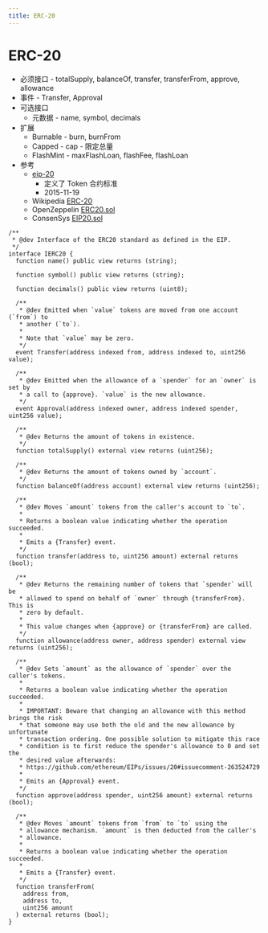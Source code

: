 ```yaml
---
title: ERC-20
---
```


# ERC-20

- 必须接口 - totalSupply, balanceOf, transfer, transferFrom, approve, allowance
- 事件 - Transfer, Approval
- 可选接口
  - 元数据 - name, symbol, decimals
- 扩展
  - Burnable - burn, burnFrom
  - Capped - cap - 限定总量
  - FlashMint - maxFlashLoan, flashFee, flashLoan
- 参考
  - [eip-20](https://eips.ethereum.org/EIPS/eip-20)
    - 定义了 Token 合约标准
    - 2015-11-19
  - Wikipedia [ERC-20](https://en.wikipedia.org/wiki/Ethereum#ERC-20_tokens)
  - OpenZeppelin [ERC20.sol](https://github.com/OpenZeppelin/openzeppelin-contracts/blob/07b1b472c0ac3e50963c8d52cd2dac6e7e05260c/contracts/token/ERC20/ERC20.sol)
  - ConsenSys [EIP20.sol](https://github.com/ConsenSys/Tokens/blob/bbfa5b3544f19b2464efb05fa3179db4543816f1/contracts/eip20/EIP20.sol)

```solidity
/**
 * @dev Interface of the ERC20 standard as defined in the EIP.
 */
interface IERC20 {
  function name() public view returns (string);

  function symbol() public view returns (string);

  function decimals() public view returns (uint8);

  /**
   * @dev Emitted when `value` tokens are moved from one account (`from`) to
   * another (`to`).
   *
   * Note that `value` may be zero.
   */
  event Transfer(address indexed from, address indexed to, uint256 value);

  /**
   * @dev Emitted when the allowance of a `spender` for an `owner` is set by
   * a call to {approve}. `value` is the new allowance.
   */
  event Approval(address indexed owner, address indexed spender, uint256 value);

  /**
   * @dev Returns the amount of tokens in existence.
   */
  function totalSupply() external view returns (uint256);

  /**
   * @dev Returns the amount of tokens owned by `account`.
   */
  function balanceOf(address account) external view returns (uint256);

  /**
   * @dev Moves `amount` tokens from the caller's account to `to`.
   *
   * Returns a boolean value indicating whether the operation succeeded.
   *
   * Emits a {Transfer} event.
   */
  function transfer(address to, uint256 amount) external returns (bool);

  /**
   * @dev Returns the remaining number of tokens that `spender` will be
   * allowed to spend on behalf of `owner` through {transferFrom}. This is
   * zero by default.
   *
   * This value changes when {approve} or {transferFrom} are called.
   */
  function allowance(address owner, address spender) external view returns (uint256);

  /**
   * @dev Sets `amount` as the allowance of `spender` over the caller's tokens.
   *
   * Returns a boolean value indicating whether the operation succeeded.
   *
   * IMPORTANT: Beware that changing an allowance with this method brings the risk
   * that someone may use both the old and the new allowance by unfortunate
   * transaction ordering. One possible solution to mitigate this race
   * condition is to first reduce the spender's allowance to 0 and set the
   * desired value afterwards:
   * https://github.com/ethereum/EIPs/issues/20#issuecomment-263524729
   *
   * Emits an {Approval} event.
   */
  function approve(address spender, uint256 amount) external returns (bool);

  /**
   * @dev Moves `amount` tokens from `from` to `to` using the
   * allowance mechanism. `amount` is then deducted from the caller's
   * allowance.
   *
   * Returns a boolean value indicating whether the operation succeeded.
   *
   * Emits a {Transfer} event.
   */
  function transferFrom(
    address from,
    address to,
    uint256 amount
  ) external returns (bool);
}

```
